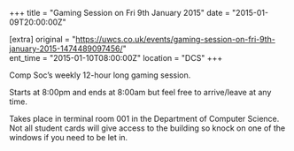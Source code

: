 +++
title = "Gaming Session on Fri 9th January 2015"
date = "2015-01-09T20:00:00Z"

[extra]
original = "https://uwcs.co.uk/events/gaming-session-on-fri-9th-january-2015-1474489097456/"    
ent_time = "2015-01-10T08:00:00Z"
location = "DCS"
+++

Comp Soc’s weekly 12-hour long gaming session.

Starts at 8:00pm and ends at 8:00am but feel free to arrive/leave at any time.

Takes place in terminal room 001 in the Department of Computer Science. Not all student cards will give access to the building so knock on one of the windows if you need to be let in.

